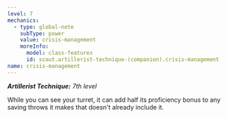 ```yaml
---
level: 7
mechanics:
  - type: global-note
    subType: power
    value: crisis-management
    moreInfo:
      model: class-features
      id: scout.artillerist-technique-(companion).crisis-management
name: crisis-management
---
```

_**Artillerist Technique:** 7th level_
While you can see your turret, it can add half its proficiency bonus to any saving throws it makes that doesn't already include it.